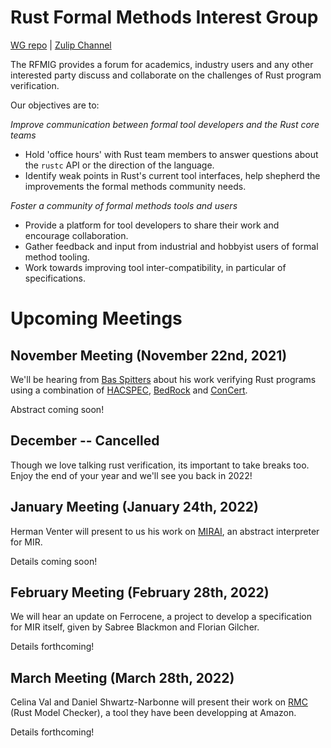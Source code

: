 # Rust Formal Methods Interest Group

[WG repo](https://github.com/rust-formal-methods/wg) | [Zulip Channel](https://rust-lang.zulipchat.com/#narrow/stream/183875-wg-formal-methods)

The RFMIG provides a forum for academics, industry users and any other interested party discuss and collaborate on the challenges of Rust program verification.

Our objectives are to:

*Improve communication between formal tool developers and the Rust core teams*
- Hold 'office hours' with Rust team members to answer questions about the `rustc` API or the direction of the language.
- Identify weak points in Rust's current tool interfaces, help shepherd the improvements the formal methods community needs.

*Foster a community of formal methods tools and users*
- Provide a platform for tool developers to share their work and encourage collaboration.
- Gather feedback and input from industrial and hobbyist users of formal method tooling.
- Work towards improving tool inter-compatibility, in particular of specifications.

# Upcoming Meetings

## November Meeting (November 22nd, 2021)

We'll be hearing from [Bas Spitters](twitter.com/basspittersbs) about his work verifying Rust programs using a combination of [HACSPEC](https://github.com/HACS-workshop/hacspec), [BedRock](https://github.com/mit-plv/bedrock) and [ConCert](https://github.com/AU-COBRA/ConCert).

Abstract coming soon!

## December -- Cancelled

Though we love talking rust verification, its important to take breaks too. Enjoy the end of your year and we'll see you back in 2022!

## January Meeting (January 24th, 2022)

Herman Venter will present to us his work on [MIRAI](https://github.com/facebookexperimental/MIRAI), an abstract interpreter for MIR.

Details coming soon!

## February Meeting (February 28th, 2022)

We will hear an update on Ferrocene, a project to develop a specification for MIR itself, given by Sabree Blackmon and Florian Gilcher.

Details forthcoming! 

## March Meeting (March 28th, 2022)

Celina Val and Daniel Shwartz-Narbonne will present their work on [RMC](https://github.com/model-checking/rmc) (Rust Model Checker), a tool they have been developping at Amazon.

Details forthcoming!
